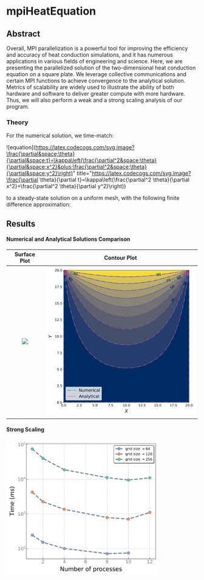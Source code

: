 # mpiHeatEquation

## Abstract
Overall, MPI parallelization is a powerful tool for improving the efficiency and accuracy of heat conduction simulations, and it has numerous applications in various fields of engineering and science. Here, we are presenting the parallelized solution of the two-dimensional heat conduction equation on a square plate. We leverage collective communications and certain MPI functions to achieve convergence to the analytical solution. Metrics of scalability are widely used to illustrate the ability of both hardware and software to deliver greater compute with more hardware. Thus, we will also perform a weak and a strong scaling analysis of our program.

### Theory
For the numerical solution, we time-match:

![equation](https://latex.codecogs.com/svg.image?\frac{\partial&space;\theta}{\partial&space;t}=\kappa\left(\frac{\partial^2&space;\theta}{\partial&space;x^2}&plus;\frac{\partial^2&space;\theta}{\partial&space;y^2}\right)" title="https://latex.codecogs.com/svg.image?\frac{\partial \theta}{\partial t}=\kappa\left(\frac{\partial^2 \theta}{\partial x^2}+\frac{\partial^2 \theta}{\partial y^2}\right))

to a steady-state solution on a uniform mesh, with the following finite difference approximation:


## Results

#### Numerical and Analytical Solutions Comparison

Surface Plot            |  Contour Plot
:-------------------------:|:-------------------------:
<img src="figures/numerical-temp-surf.png" style="width:600px;"/>  |  <img src="figures/comparison_temp.png" style="width:400px;"/>

#### Strong Scaling
<img src="figures/strong-scaling_time.png" style="width:400px;"/>

